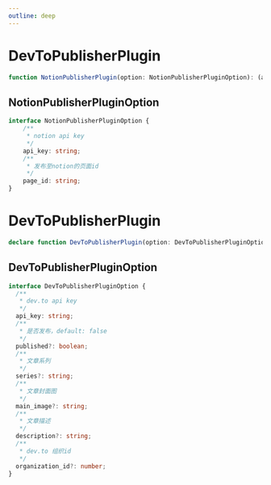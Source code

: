 ```yaml
---
outline: deep
---
```



# DevToPublisherPlugin

```ts
function NotionPublisherPlugin(option: NotionPublisherPluginOption): (articleTitle: string, visit: TVisitor, toMarkdown: ToMarkdown) => Promise<PublishResult>
```

## NotionPublisherPluginOption

```ts
interface NotionPublisherPluginOption {
    /**
     * notion api key
     */
    api_key: string;
    /**
     * 发布至notion的页面id
     */
    page_id: string;
}
```

# DevToPublisherPlugin

```ts
declare function DevToPublisherPlugin(option: DevToPublisherPluginOption): (articleTitle: string, _visit: TVisitor, _toMarkdown: ToMarkdown) => Promise<PublishResult>;
```

## DevToPublisherPluginOption

```ts
interface DevToPublisherPluginOption {
  /**
   * dev.to api key
   */
  api_key: string;
  /**
   * 是否发布，default: false
   */
  published?: boolean;
  /**
   * 文章系列
   */
  series?: string;
  /**
   * 文章封面图
   */
  main_image?: string;
  /**
   * 文章描述
   */
  description?: string;
  /**
   * dev.to 组织id
   */
  organization_id?: number;
}
```
